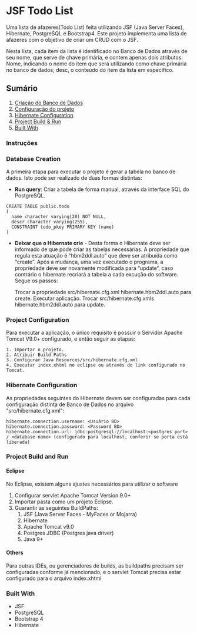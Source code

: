# JSF Todo List

Uma lista de afazeres(Todo List) feita utilizando JSF (Java Server Faces), Hibernate, PostgreSQL e Bootstrap4.
Este projeto implementa uma lista de afazeres com o objetivo de criar um CRUD com o JSF.

Nesta lista, cada item da lista é identificado no Banco de Dados através de seu nome, que serve de chave primária, e contem apenas dois atributos: Nome, indicando o nome do item que será utilizando como chave primária no banco de dados; desc, o conteúdo do item da lista em específico.

## Sumário ##

1. [Criação do Banco de Dados](#database-creation)
2. [Configuração do projeto](#project-configuration)<br/>
3. [Hibernate Configuration](#hibernate-configuration)
4. [Project Build & Run](#project-build-and-run)
5. [Built With](#built-with)

### Instruções ###
### Database Creation ###

A primeira etapa para executar o projeto é gerar a tabela no banco de dados. Isto pode ser realizado de duas formas distintas:


* **Run query**: Criar a tabela de forma manual, através da interface SQL do PostgreSQL.

```
CREATE TABLE public.todo
(
  name character varying(20) NOT NULL,
  descr character varying(255),
  CONSTRAINT todo_pkey PRIMARY KEY (name)
)
```

* **Deixar que o Hibernate crie** - Desta forma o Hibernate deve ser informado de que pode criar as tabelas necessárias. A propriedade que regula esta atuação é “hbm2ddl.auto” que deve ser atribuída como “create”. Após a mudança, uma vez executado o programa, a propriedade deve ser novamente modificada para “update”, caso contrário o hibernate recriará a tabela a cada excução do  software. Segue os passos:


	Trocar a propriedade src/hibernate.cfg.xml hibernate.hbm2ddl.auto para create.
	Executar aplicação.
	Trocar src/hibernate.cfg.xmls hibernate.hbm2ddl.auto para update.


### Project Configuration ###

Para executar a aplicação, o único requisito é possuir o Servidor Apache Tomcat V9.0+ configurado, e então seguir as etapas:

```
1. Importar o projeto.
2. Atribuir Build Paths
3. Configurar Java Resources/src/hibernate.cfg.xml.
4. Executar index.xhtml no eclipse ou através do link configurado no Tomcat.
```

### Hibernate Configuration ###
As propriedades seguintes do Hibernate devem ser configuradas para cada configuração distinta de Banco de Dados no arquivo "src/hibernate.cfg.xml":

```
hibernate.connection.username: <Usuário BD>
hibernate.connection.password: <Password BD>
hibernate.connection.url: jdbc:postgresql://localhost:<postgres port> / <database name> (configurado para localhost, conferir se porta está liberada)
```

### Project Build and Run ###

#### Eclipse ####

No Eclipse, existem alguns ajustes necessários para utilizar o software


1. Configurar servlet Apache Tomcat Version 9.0+
2. Importar pasta como um projeto Eclipse.
3. Guarantir as seguintes BuildPaths:
	1. JSF (Java Server Faces - MyFaces or Mojarra)
	2. Hibernate
	3. Apache Tomcat v9.0
	4. Postgres JDBC (Postgres java driver)
	5. Java 9+

#### Others ####

Para outras IDEs, ou gerenciadores de builds, as buildpaths precisam ser configuradas conforme já mencionado, e o servlet Tomcat precisa estar configurado para o arquivo index.xhtml 

### Built With ###
 - JSF
 - PostgreSQL
 - Bootstrap 4
 - Hibernate
 